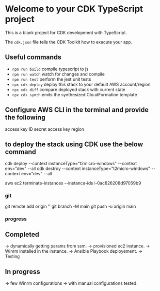 # Welcome to your CDK TypeScript project

This is a blank project for CDK development with TypeScript.

The `cdk.json` file tells the CDK Toolkit how to execute your app.

## Useful commands

* `npm run build`   compile typescript to js
* `npm run watch`   watch for changes and compile
* `npm run test`    perform the jest unit tests
* `npx cdk deploy`  deploy this stack to your default AWS account/region
* `npx cdk diff`    compare deployed stack with current state
* `npx cdk synth`   emits the synthesized CloudFormation template


## Configure AWS CLI in the terminal and provide the following
 
access key ID
secret access key
region

## to deploy the stack using CDK use the below command
cdk deploy --context instanceType="t2micro-windows" --context env="dev" --all
cdk destroy --context instanceType="t2micro-windows" --context env="dev" --all

 aws ec2 terminate-instances --instance-ids i-0ac826208d97059b9

### git
git remote add origin ''
git branch -M main
git push -u origin main


### progress

Completed
------
-> dynamically getting params from ssm.
-> provisioned ec2 instance.
-> Winrm installed in the instance.
-> Ansible Playbook deployement.
-> Testing

In progress
----------
-> few Winrm configurations
-> with manual configurations tested.



